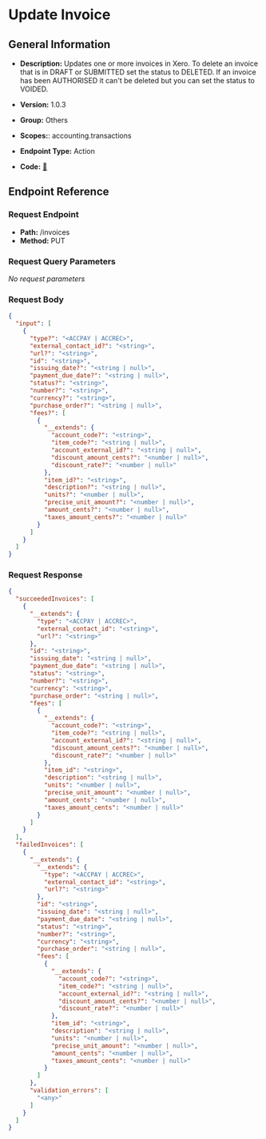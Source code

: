 # Update Invoice

## General Information

- **Description:** Updates one or more invoices in Xero. To delete an invoice
that is in DRAFT or SUBMITTED set the status to DELETED. If an
invoice has been AUTHORISED it can't be deleted but you can set
the status to VOIDED.

- **Version:** 1.0.3
- **Group:** Others
- **Scopes:**: accounting.transactions
- **Endpoint Type:** Action
- **Code:** [🔗](https://github.com/NangoHQ/integration-templates/tree/main/integrations/xero/actions/update-invoice.ts)

## Endpoint Reference

### Request Endpoint

- **Path:** /invoices
- **Method:** PUT

### Request Query Parameters

_No request parameters_

### Request Body

```json
{
  "input": [
    {
      "type?": "<ACCPAY | ACCREC>",
      "external_contact_id?": "<string>",
      "url?": "<string>",
      "id": "<string>",
      "issuing_date?": "<string | null>",
      "payment_due_date?": "<string | null>",
      "status?": "<string>",
      "number?": "<string>",
      "currency?": "<string>",
      "purchase_order?": "<string | null>",
      "fees?": [
        {
          "__extends": {
            "account_code?": "<string>",
            "item_code?": "<string | null>",
            "account_external_id?": "<string | null>",
            "discount_amount_cents?": "<number | null>",
            "discount_rate?": "<number | null>"
          },
          "item_id?": "<string>",
          "description?": "<string | null>",
          "units?": "<number | null>",
          "precise_unit_amount?": "<number | null>",
          "amount_cents?": "<number | null>",
          "taxes_amount_cents?": "<number | null>"
        }
      ]
    }
  ]
}
```

### Request Response

```json
{
  "succeededInvoices": [
    {
      "__extends": {
        "type": "<ACCPAY | ACCREC>",
        "external_contact_id": "<string>",
        "url?": "<string>"
      },
      "id": "<string>",
      "issuing_date": "<string | null>",
      "payment_due_date": "<string | null>",
      "status": "<string>",
      "number?": "<string>",
      "currency": "<string>",
      "purchase_order": "<string | null>",
      "fees": [
        {
          "__extends": {
            "account_code?": "<string>",
            "item_code?": "<string | null>",
            "account_external_id?": "<string | null>",
            "discount_amount_cents?": "<number | null>",
            "discount_rate?": "<number | null>"
          },
          "item_id": "<string>",
          "description": "<string | null>",
          "units": "<number | null>",
          "precise_unit_amount": "<number | null>",
          "amount_cents": "<number | null>",
          "taxes_amount_cents": "<number | null>"
        }
      ]
    }
  ],
  "failedInvoices": [
    {
      "__extends": {
        "__extends": {
          "type": "<ACCPAY | ACCREC>",
          "external_contact_id": "<string>",
          "url?": "<string>"
        },
        "id": "<string>",
        "issuing_date": "<string | null>",
        "payment_due_date": "<string | null>",
        "status": "<string>",
        "number?": "<string>",
        "currency": "<string>",
        "purchase_order": "<string | null>",
        "fees": [
          {
            "__extends": {
              "account_code?": "<string>",
              "item_code?": "<string | null>",
              "account_external_id?": "<string | null>",
              "discount_amount_cents?": "<number | null>",
              "discount_rate?": "<number | null>"
            },
            "item_id": "<string>",
            "description": "<string | null>",
            "units": "<number | null>",
            "precise_unit_amount": "<number | null>",
            "amount_cents": "<number | null>",
            "taxes_amount_cents": "<number | null>"
          }
        ]
      },
      "validation_errors": [
        "<any>"
      ]
    }
  ]
}
```
